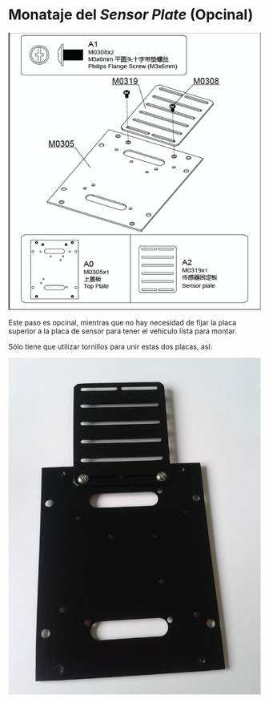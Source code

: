 # Monataje del *Sensor Plate* (Opcinal)

![sensor-plate](../img/assembly_img/a_sensor.jpg)

Este paso es opcinal, mientras que no hay necesidad de fijar la placa superior a la placa de sensor para tener el vehículo lista para montar.

Sólo tiene que utilizar tornillos para unir estas dos placas, así:

![sensor-plate](../img/assembly_img/a_sensor2.jpg)

